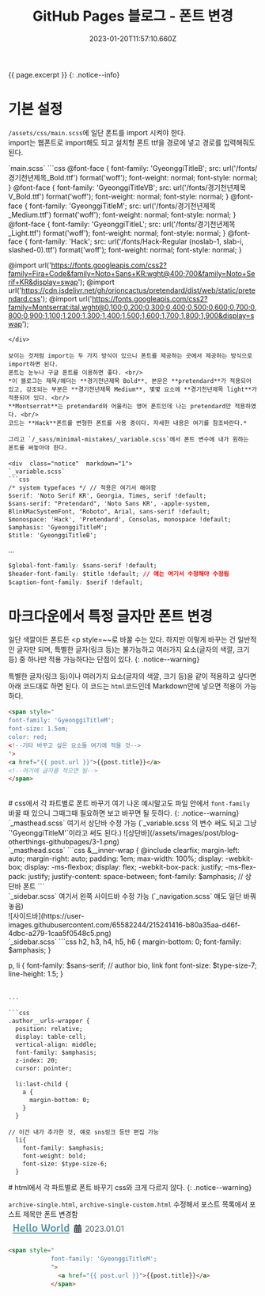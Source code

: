 ﻿---
title: GitHub Pages 블로그 - 폰트 변경
excerpt: GitHub Pages에서 포스트의 글자나 각 파트별로 폰트 바꾸는 법

categories:
  - githubpages
tag:
  - blog
toc: true
toc_sticky: true

date: 2023-01-20T11:57:10.660Z
last_modified_at: 2023-02-16T13:18:24.961Z
---

{{ page.excerpt }}
{: .notice--info}

#  기본 설정
`/assets/css/main.scss`에 일단 폰트를 import 시켜야 한다. <br>
import는 웹폰트로 import해도 되고 설치형 폰트 ttf을 경로에 넣고 경로를 입력해줘도 된다.

<div  class="notice"  markdown="1">
`main.scss`
```css
@font-face {
  font-family: 'GyeonggiTitleB';
  src: url('/fonts/경기천년제목_Bold.ttf') format('woff');
  font-weight: normal;
  font-style: normal;
}
@font-face {
  font-family: 'GyeonggiTitleVB';
  src: url('/fonts/경기천년제목V_Bold.ttf') format('woff');
  font-weight: normal;
  font-style: normal;
}
@font-face {
  font-family: 'GyeonggiTitleM';
  src: url('/fonts/경기천년제목_Medium.ttf') format('woff');
  font-weight: normal;
  font-style: normal;
}
@font-face {
  font-family: 'GyeonggiTitleL';
  src: url('/fonts/경기천년제목_Light.ttf') format('woff');
  font-weight: normal;
  font-style: normal;
}
@font-face {
  font-family: 'Hack';
  src: url('/fonts/Hack-Regular (noslab-1, slab-i, slashed-0).ttf') format('woff');
  font-weight: normal;
  font-style: normal;
}

@import url('https://fonts.googleapis.com/css2?family=Fira+Code&family=Noto+Sans+KR:wght@400;700&family=Noto+Serif+KR&display=swap');
@import url('https://cdn.jsdelivr.net/gh/orioncactus/pretendard/dist/web/static/pretendard.css');
@import url('https://fonts.googleapis.com/css2?family=Montserrat:ital,wght@0,100;0,200;0,300;0,400;0,500;0,600;0,700;0,800;0,900;1,100;1,200;1,300;1,400;1,500;1,600;1,700;1,800;1,900&display=swap');
```
</div>

보이는 것처럼 import는 두 가지 방식이 있으니 폰트를 제공하는 곳에서 제공하는 방식으로 import하면 된다.
폰트는 눈누나 구글 폰트를 이용하면 좋다. <br/>
*이 블로그는 제목/헤더는 **경기천년제목 Bold**, 본문은 **pretendard**가 적용되어 있고, 강조되는 부분은 **경기천년제목 Medium**, 몇몇 요소에 **경기천년제목 light**가 적용되어 있다. <br/>
**Montserrat**는 pretendard와 어울리는 영어 폰트인데 나는 pretendard만 적용하였다. <br/>
코드는 **Hack**폰트를 변형한 폰트를 사용 중이다. 자세한 내용은 여기를 참조바란다.*

그리고 `/_sass/minimal-mistakes/_variable.scss`에서 폰트 변수에 내가 원하는 폰트를 써놓아야 한다.

<div  class="notice"  markdown="1">
`_variable.scss`
```css
/* system typefaces */ // 적용은 여기서 해야함
$serif: 'Noto Serif KR', Georgia, Times, serif !default;
$sans-serif: "Pretendard", 'Noto Sans KR', -apple-system, BlinkMacSystemFont, "Roboto", Arial, sans-serif !default;
$monospace: 'Hack', 'Pretendard', Consolas, monospace !default;
$amphasis: 'GyeonggiTitleM';
$title: 'GyeonggiTitleB';
```

...

```css
$global-font-family: $sans-serif !default;
$header-font-family: $title !default; // 얘는 여기서 수정해야 수정됨
$caption-font-family: $serif !default;
```
</div>

# 마크다운에서 특정 글자만 폰트 변경
일단 색깔이든 폰트든 <p style=~~로 바꿀 수는 있다. 하지만 이렇게 바꾸는 건 일반적인 글자만 되며, 특별한 글자(링크 등)는 불가능하고 여러가지 요소(글자의 색깔, 크기 등) 중 하나만 적용 가능하다는 단점이 있다.
{: .notice--warning}

특별한 글자(링크 등)이나 여러가지 요소(글자의 색깔, 크기 등)을 같이 적용하고 싶다면 아래 코드대로 하면 된다. 이 코드는 `html`코드인데 Markdown안에 넣으면 적용이 가능하다.
```html
<span style="
font-family: 'GyeonggiTitleM';
font-size: 1.5em;
color: red;
<!--기타 바꾸고 싶은 요소들 여기에 적을 것-->
">
<a href="{{ post.url }}">{{post.title}}</a>
<!--여기에 글자를 적으면 됨-->
</span>
```
<br/>
# css에서 각 파트별로 폰트 바꾸기 
여기 나온 예시말고도 파일 안에서 <code>font-family</code> 바꿀 때 있으니 그때그때 필요하면 보고 바꾸면 될 듯하다.
{: .notice--warning}
`_masthead.scss` 여기서 상단바 수정 가능 (`_variable.scss`의 변수 써도 되고 그냥 `'GyeonggiTitleM'`이라고 써도 된다.)
![상단바](/assets/images/post/blog-otherthings-githubpages/3-1.png)

<div  class="notice"  markdown="1">
`_masthead.scss`
```css
&__inner-wrap {
    @include clearfix;
    margin-left: auto;
    margin-right: auto;
    padding: 1em;
    max-width: 100%;
    display: -webkit-box;
    display: -ms-flexbox;
    display: flex;
    -webkit-box-pack: justify;
    -ms-flex-pack: justify;
    justify-content: space-between;
    font-family: $amphasis; // 상단바 폰트
```
</div>
`_sidebar.scss` 여기서 왼쪽 사이드바 수정 가능 (`_navigation.scss` 얘도 일단 바꿔놓음) <br/>
![사이드바](https://user-images.githubusercontent.com/65582244/215241416-b80a35aa-d46f-4dbc-a279-1caa5f0548c5.png)

<div  class="notice"  markdown="1">
`_sidebar.scss`
```css
h2,
  h3,
  h4,
  h5,
  h6 {
    margin-bottom: 0;
    font-family: $amphasis;
  }

p,
  li {
    font-family: $sans-serif; // author bio, link font
    font-size: $type-size-7;
    line-height: 1.5;
  }
```

...

```css
.author__urls-wrapper {
  position: relative;
  display: table-cell;
  vertical-align: middle;
  font-family: $amphasis;
  z-index: 20;
  cursor: pointer;

  li:last-child {
    a {
      margin-bottom: 0;
    }
  }

// 이건 내가 추가한 것, 얘로 sns링크 등만 편집 가능
  li{
    font-family: $amphasis;
    font-weight: bold;
    font-size: $type-size-6;
  }
```
</div>
# html에서 각 파트별로 폰트 바꾸기
css와 크게 다르지 않다.
{: .notice--warning}

`archive-single.html`, `archive-single-custom.html` 수정해서 포스트 목록에서 포스트 제목만 폰트 변경함 <br/>
![제목](/assets/images/post/blog-otherthings-githubpages/3-2.png)


```html
<span style="
            font-family: 'GyeonggiTitleM';
            ">
              <a href="{{ post.url }}">{{post.title}}</a>
            </span>
```
